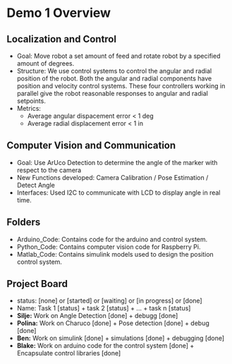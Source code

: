 # Demo 1 Overview

## Localization and Control
- Goal: Move robot a set amount of feed and rotate robot by a specified amount of degrees.
- Structure: We use control systems to control the angular and radial position of the robot. Both the angular and radial components have position and velocity control systems. These four controllers working in parallel give the robot reasonable responses to angular and radial setpoints.
- Metrics:
  - Average angular dispacement error < 1 deg
  - Average radial displacement error < 1 in

## Computer Vision and Communication
- Goal: Use ArUco Detection to determine the angle of the marker with respect to the camera
- New Functions developed: Camera Calibration / Pose Estimation / Detect Angle
- Interfaces: Used I2C to communicate with LCD to display angle in real time.

## Folders
- Arduino_Code: Contains code for the arduino and control system. 
- Python_Code: Contains computer vision code for Raspberry Pi.
- Matlab_Code: Contains simulink models used to design the position control system.

## Project Board
  - status: [none] or [started] or [waiting] or [in progress] or [done]
  - Name: Task 1 [status] + task 2 [status] + ... + task n [status]
- **Silje:** Work on Angle Detection [done] + debugg [done]
- **Polina:** Work on Charuco [done] + Pose detection [done] + debug [done]
- **Ben:** Work on simulink [done] + simulations [done] + debugging [done]
- **Blake:** Work on arduino code for the control system [done] + Encapsulate control libraries [done]
  
